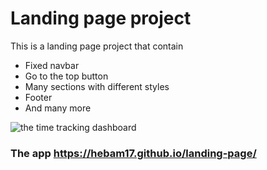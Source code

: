 # Landing page project

This is a landing page project that contain

- Fixed navbar
- Go to the top button
- Many sections with different styles
- Footer
- And many more

![the time tracking dashboard](./images/screenshot.png)

### The app https://hebam17.github.io/landing-page/
